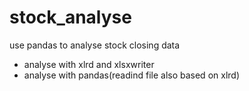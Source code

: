 # stock_analyse
use pandas to analyse stock closing data
- analyse with xlrd and xlsxwriter
- analyse with pandas(readind file also based on xlrd)
